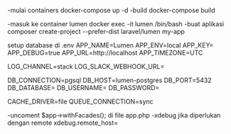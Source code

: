 -mulai containers
docker-compose up -d
-build
docker-compose build

-masuk ke container lumen 
docker exec -it lumen /bin/bash
-buat aplikasi
composer create-project --prefer-dist laravel/lumen my-app

setup database di .env
APP_NAME=Lumen
APP_ENV=local
APP_KEY=
APP_DEBUG=true
APP_URL=http://localhost
APP_TIMEZONE=UTC

LOG_CHANNEL=stack
LOG_SLACK_WEBHOOK_URL=

DB_CONNECTION=pgsql
DB_HOST=lumen-postgres
DB_PORT=5432
DB_DATABASE=<db-name-here>
DB_USERNAME=<db-user-here>
DB_PASSWORD=<db-user-password>

CACHE_DRIVER=file
QUEUE_CONNECTION=sync


-uncoment $app->withFacades(); di file app.php
-xdebug jika diperlukan dengan remote xdebug.remote_host=<ip-address-here>
